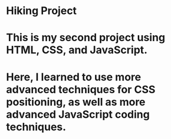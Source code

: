 # Hiking Project
# This is my second project using HTML, CSS, and JavaScript.
# Here, I learned to use more advanced techniques for CSS positioning, as well as more advanced JavaScript coding techniques.
